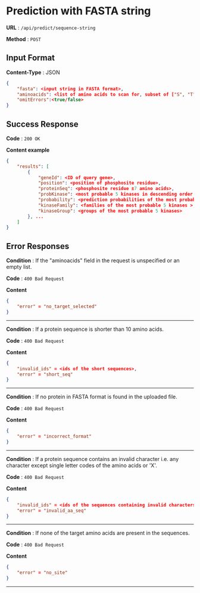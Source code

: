 # Prediction with FASTA string

**URL** : `/api/predict/sequence-string`

**Method** : `POST`


## Input Format
**Content-Type** : JSON
```json
{
    "fasta": <input string in FASTA format>,
    "aminoacids": <list of amino acids to scan for, subset of ["S", "T", "Y", "H"]>,
    "omitErrors":<true/false>
}
```
## Success Response

**Code** : `200 OK`

**Content example**

```json
{
    "results": [
        {
            "geneId": <ID of query gene>,
            "position": <position of phosphosite residue>,
            "proteinSeq": <phosphosite residue ±7 amino acids>,
            "probKinase": <most probable 5 kinases in descending order with respect to their probabilities>,
            "probability": <prediction probabilities of the most probable 5 kinases>,
            "kinaseFamily": <families of the most probable 5 kinases >,
            "kinaseGroup": <groups of the most probable 5 kinases>
        }, ...
    ]
}
```

## Error Responses
**Condition** : If the "aminoacids" field in the request is unspecified or an empty list.

**Code** : `400 Bad Request`

**Content**
```json
{
    "error" = "no_target_selected"
}
```
---
**Condition** : If a protein sequence is shorter than 10 amino acids.

**Code** : `400 Bad Request`

**Content**
```json
{
    "invalid_ids" = <ids of the short sequences>,
    "error" = "short_seq"
}
```
---
**Condition** : If no protein in FASTA format is found in the uploaded file.

**Code** : `400 Bad Request`

**Content**
```json
{
    "error" = "incorrect_format"
}
```
---
**Condition** : If a protein sequence contains an invalid character i.e. any character except single letter codes of the amino acids or 'X'.

**Code** : `400 Bad Request`

**Content**
```json
{
    "invalid_ids" = <ids of the sequences containing invalid characters>,
    "error" = "invalid_aa_seq"
}
```
---
**Condition** : If none of the target amino acids are present in the sequences.

**Code** : `400 Bad Request`

**Content**
```json
{
    "error" = "no_site"
}
```
---